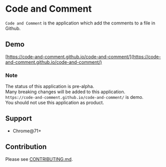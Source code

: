 # Code and Comment

`Code and Comment` is the application which add the comments to a file in Github.

## Demo

[https://code-and-comment.github.io/code-and-comment/](https://code-and-comment.github.io/code-and-comment/)

### Note

The status of this application is pre-alpha.  
Many breaking changes will be added to this application.  
`https://code-and-comment.github.io/code-and-comment/` is demo.  
You should not use this application as product.


## Support

* Chrome@71+

## Contribution

Please see [CONTRIBUTING.md](https://github.com/code-and-comment/code-and-comment/blob/master/CONTRIBUTING.md).
